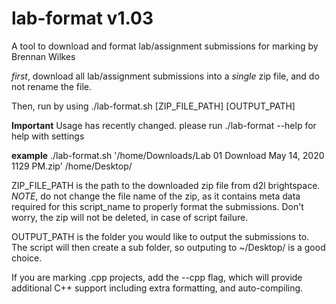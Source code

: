 # lab-format v1.03
A tool to download and format lab/assignment submissions for marking by Brennan Wilkes

*first*, download all lab/assignment submissions into a *single* zip file, and do not rename the file.

Then, run by using ./lab-format.sh [ZIP_FILE_PATH] [OUTPUT_PATH]

**Important**
Usage has recently changed. please run ./lab-format --help for help with settings

**example**
./lab-format.sh '/home/Downloads/Lab 01 Download May 14, 2020 1129 PM.zip' /home/Desktop/

ZIP_FILE_PATH is the path to the downloaded zip file from d2l brightspace. *NOTE*, do
not change the file name of the zip, as it contains meta data required for this script_name
to properly format the submissions. Don't worry, the zip will not be deleted, in case of script failure.

OUTPUT_PATH is the folder you would like to output the submissions to.
The script will then create a sub folder, so outputing to ~/Desktop/ is a good choice.

If you are marking .cpp projects, add the --cpp flag, which
will provide additional C++ support including extra formatting, and auto-compiling.
